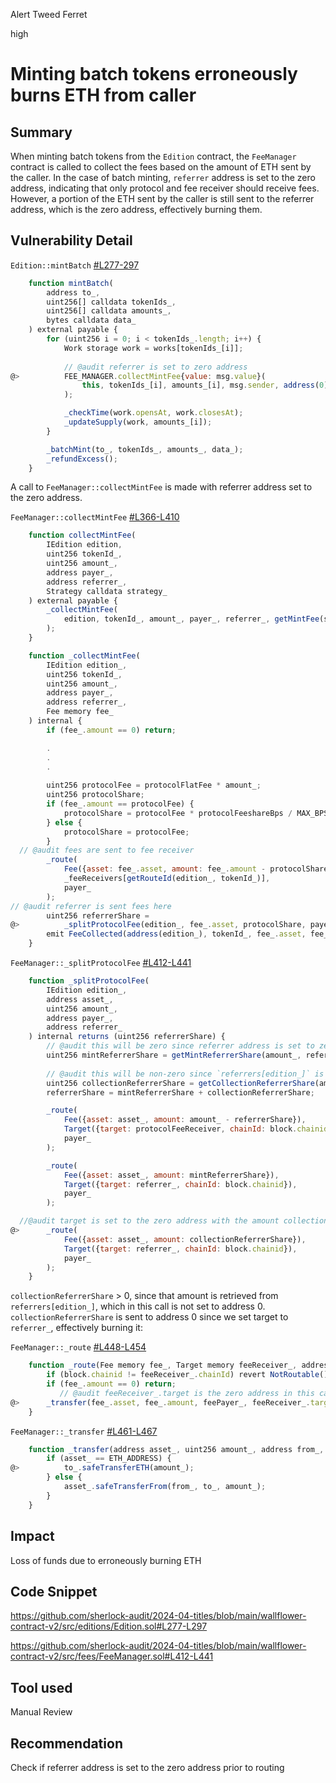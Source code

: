 Alert Tweed Ferret

high

# Minting batch tokens erroneously burns ETH from caller

## Summary
When minting batch tokens from the `Edition` contract, the `FeeManager` contract is called to collect the fees based on the amount of ETH sent by the caller. In the case of batch minting, `referrer` address is set to the zero address, indicating that only protocol and fee receiver should receive fees. However, a portion of the ETH sent by the caller is still sent to the referrer address, which is the zero address, effectively burning them. 

## Vulnerability Detail

`Edition::mintBatch` [#L277-297](https://github.com/sherlock-audit/2024-04-titles/blob/main/wallflower-contract-v2/src/editions/Edition.sol#L277-L297)
```javascript
    function mintBatch(
        address to_,
        uint256[] calldata tokenIds_,
        uint256[] calldata amounts_,
        bytes calldata data_
    ) external payable {
        for (uint256 i = 0; i < tokenIds_.length; i++) {
            Work storage work = works[tokenIds_[i]];
                
            // @audit referrer is set to zero address
@>          FEE_MANAGER.collectMintFee{value: msg.value}(
                this, tokenIds_[i], amounts_[i], msg.sender, address(0), work.strategy
            );

            _checkTime(work.opensAt, work.closesAt);
            _updateSupply(work, amounts_[i]);
        }

        _batchMint(to_, tokenIds_, amounts_, data_);
        _refundExcess();
    }
```

A call to `FeeManager::collectMintFee` is made with referrer address set to the zero address.

`FeeManager::collectMintFee` [#L366-L410](https://github.com/sherlock-audit/2024-04-titles/blob/main/wallflower-contract-v2/src/fees/FeeManager.sol#L366-L410)
```javascript
    function collectMintFee(
        IEdition edition,
        uint256 tokenId_,
        uint256 amount_,
        address payer_,
        address referrer_,
        Strategy calldata strategy_
    ) external payable {
        _collectMintFee(
            edition, tokenId_, amount_, payer_, referrer_, getMintFee(strategy_, amount_)
        );
    }
```

```javascript
    function _collectMintFee(
        IEdition edition_,
        uint256 tokenId_,
        uint256 amount_,
        address payer_,
        address referrer_,
        Fee memory fee_
    ) internal {
        if (fee_.amount == 0) return;

        .
        .
        .
        
        uint256 protocolFee = protocolFlatFee * amount_;
        uint256 protocolShare;
        if (fee_.amount == protocolFee) {
            protocolShare = protocolFee * protocolFeeshareBps / MAX_BPS;
        } else {
            protocolShare = protocolFee;
        }
  // @audit fees are sent to fee receiver
        _route(
            Fee({asset: fee_.asset, amount: fee_.amount - protocolShare}),
            _feeReceivers[getRouteId(edition_, tokenId_)],
            payer_
        );
// @audit referrer is sent fees here
        uint256 referrerShare =
@>          _splitProtocolFee(edition_, fee_.asset, protocolShare, payer_, referrer_);
        emit FeeCollected(address(edition_), tokenId_, fee_.asset, fee_.amount, referrerShare);
    }
```


`FeeManager::_splitProtocolFee` [#L412-L441](https://github.com/sherlock-audit/2024-04-titles/blob/main/wallflower-contract-v2/src/fees/FeeManager.sol#L412-L441)
```javascript
    function _splitProtocolFee(
        IEdition edition_,
        address asset_,
        uint256 amount_,
        address payer_,
        address referrer_
    ) internal returns (uint256 referrerShare) {
        // @audit this will be zero since referrer address is set to zero address
        uint256 mintReferrerShare = getMintReferrerShare(amount_, referrer_);
        
        // @audit this will be non-zero since `referrers[edition_]` is not set to the zero address during this call
        uint256 collectionReferrerShare = getCollectionReferrerShare(amount_, referrers[edition_]);
        referrerShare = mintReferrerShare + collectionReferrerShare;

        _route(
            Fee({asset: asset_, amount: amount_ - referrerShare}),
            Target({target: protocolFeeReceiver, chainId: block.chainid}),
            payer_
        );

        _route(
            Fee({asset: asset_, amount: mintReferrerShare}),
            Target({target: referrer_, chainId: block.chainid}),
            payer_
        );

  //@audit target is set to the zero address with the amount collectionReferrerShare > 0
@>      _route(
            Fee({asset: asset_, amount: collectionReferrerShare}),
            Target({target: referrer_, chainId: block.chainid}),
            payer_
        );
    }
```

`collectionReferrerShare` > 0, since that amount is retrieved from `referrers[edition_]`, which in this call is not set to address 0. `collectionReferrerShare` is sent to address 0 since we set target to `referrer_`, effectively burning it:

`FeeManager::_route`  [#L448-L454](https://github.com/sherlock-audit/2024-04-titles/blob/main/wallflower-contract-v2/src/fees/FeeManager.sol#L448-L454)
```javascript
    function _route(Fee memory fee_, Target memory feeReceiver_, address feePayer_) internal {
        if (block.chainid != feeReceiver_.chainId) revert NotRoutable();
        if (fee_.amount == 0) return;
           // @audit feeReceiver_.target is the zero address in this case
@>      _transfer(fee_.asset, fee_.amount, feePayer_, feeReceiver_.target);
    }
```

`FeeManager::_transfer` [#L461-L467](https://github.com/sherlock-audit/2024-04-titles/blob/main/wallflower-contract-v2/src/fees/FeeManager.sol#L461-L467)
```javascript
    function _transfer(address asset_, uint256 amount_, address from_, address to_) internal {
        if (asset_ == ETH_ADDRESS) {
@>          to_.safeTransferETH(amount_);
        } else {
            asset_.safeTransferFrom(from_, to_, amount_);
        }
    }
```

## Impact
Loss of funds due to erroneously burning ETH

## Code Snippet
https://github.com/sherlock-audit/2024-04-titles/blob/main/wallflower-contract-v2/src/editions/Edition.sol#L277-L297

https://github.com/sherlock-audit/2024-04-titles/blob/main/wallflower-contract-v2/src/fees/FeeManager.sol#L412-L441

## Tool used
Manual Review

## Recommendation
Check if referrer address is set to the zero address prior to routing